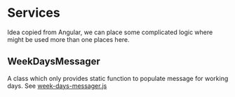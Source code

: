 # Services

Idea copied from Angular, we can place some complicated logic where might be used more than one places here.

## WeekDaysMessager

A class which only provides static function to populate message for working days. See [week-days-messager.js](./week-days-messager.js)
